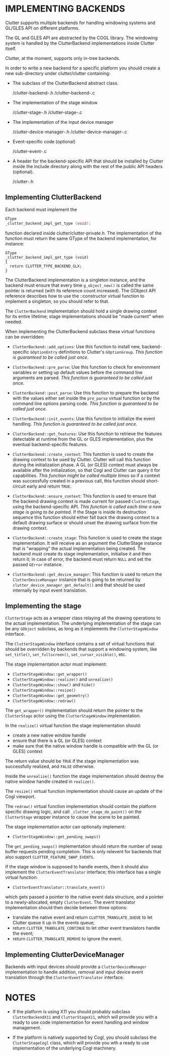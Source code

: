 IMPLEMENTING BACKENDS
===============================================================================

Clutter supports multiple backends for handling windowing systems and
GL/GLES API on different platforms.

The GL and GLES API are abstracted by the COGL library. The windowing
system is handled by the ClutterBackend implementations inside Clutter
itself.

Clutter, at the moment, supports only in-tree backends.

In order to write a new backend for a specific platform you should
create a new sub-directory under clutter/clutter containing:

  - The subclass of the ClutterBackend abstract class.

    <backend>/clutter-backend-<backend>.h
    <backend>/clutter-backend-<backend>.c

  - The implementation of the stage window

    <backend>/clutter-stage-<backend>.h
    <backend>/clutter-stage-<backend>.c

  - The implementation of the input device manager

    <backend>/clutter-device-manager-<backend>.h
    <backend>/clutter-device-manager-<backend>.c

  - Event-specific code (optional)

    <backend>/clutter-event-<backend>.c

  - A header for the backend-specific API that should be installed
    by Clutter inside the include directory along with the rest of
    the public API headers (optional).

    <backend>/clutter-<backend>.h

Implementing ClutterBackend
-------------------------------------------------------------------------------

Each backend must implement the

```cpp
GType
_clutter_backend_impl_get_type (void);
```

function declared inside clutter/clutter-private.h. The implementation
of the function must return the same GType of the backend implementation,
for instance:

```
GType
_clutter_backend_impl_get_type (void)
{
  return CLUTTER_TYPE_BACKEND_GLX;
}
```

The ClutterBackend implementation is a singleton instance, and the
backend must ensure that every time `g_object_new()` is called the same
pointer is returned (with its reference count increased). The GObject
API reference describes how to use the ::constructor virtual function
to implement a singleton, so you should refer to that.

The `ClutterBackend` implementation should hold a single drawing context
for its entire lifetime; stage implementations should be "made current"
when needed.

When implementing the ClutterBackend subclass these virtual functions
can be overridden:

  - `ClutterBackend::add_options`: Use this function to install new,
  backend-specific `GOptionEntry` definitions to Clutter's `GOptionGroup`.
  *This function is guaranteed to be called just once*.

  - `ClutterBackend::pre_parse`: Use this function to check for environment
  variables or setting up default values before the command line arguments
  are parsed. *This function is guaranteed to be called just once*.

  - `ClutterBackend::post_parse`: Use this function to prepare the backend
  with the values either set inside the `pre_parse` virtual function or by
  the command line options parsing code. *This function is guaranteed to be
  called just once*.

  - `ClutterBackend::init_events`: Use this function to initialize the event
  handling. *This function is guaranteed to be called just once*.

  - `ClutterBackend::get_features`: Use this function to retrieve the features
  detectable at runtime from the GL or GLES implementation, plus the eventual
  backend-specific features.

  - `ClutterBackend::create_context`: This function is used to create the
  drawing context to be used by Clutter. Clutter will call this function
  during the initialization phase. A GL (or GLES) context must always be
  available after the initialization, so that Cogl and Clutter can query it
  for capabilities. *This function might be called multiple times* so if a
  context was successfully created in a previous call, this function should
  short-circuit early and return `TRUE`.

  - `ClutterBackend::ensure_context`: This function is used to ensure that
  the backend drawing context is made current for passed `ClutterStage`,
  using the backend-specific API. *This function is called each time a new
  stage is going to be painted*. If the Stage is inside its destruction
  sequence this function should either fall back the drawing context to a
  default drawing surface or should unset the drawing surface from the
  drawing context.

  - `ClutterBackend::create_stage`: This function is used to create the
  stage implementation. It will receive as an argument the ClutterStage
  instance that is "wrapping" the actual implementation being created.
  The backend must create its stage implementation, initialise it and
  then return it; in case of error, the backend must return `NULL` and
  set the passed `GError` instance.

  - `ClutterBackend::get_device_manager`: This function is used to return
  the `ClutterDeviceManager` instance that is going to be returned by
  `clutter_device_manager_get_default()` and that should be used internally
  by input event translation.

Implementing the stage
-------------------------------------------------------------------------------

`ClutterStage` acts as a wrapper class relaying all the drawing operations
to the actual implementation. The underlying implementation of the stage can
be any `GObject` subclass, as long as it implements the `ClutterStageWindow`
interface.

The `ClutterStageWindow` interface contains a set of virtual functions that
should be overridden by backends that support a windowing system, like
`set_title()`, `set_fullscreen()`, `set_cursor_visible()`, etc.

The stage implementation actor must implement:

  - `ClutterStageWindow::get_wrapper()`
  - `ClutterStageWindow::realize()` and `unrealize()`
  - `ClutterStageWindow::show()` and `hide()`
  - `ClutterStageWindow::resize()`
  - `ClutterStageWindow::get_geometry()`
  - `ClutterStageWindow::redraw()`

The `get_wrapper()` implementation should return the pointer to the
`ClutterStage` actor using the `ClutterStageWindow` implementation.

In the `realize()` virtual function the stage implementation should:

  - create a new native window handle
  - ensure that there is a GL (or GLES) context
  - make sure that the native window handle is compatible with
    the GL (or GLES) context

The return value should be `TRUE` if the stage implementation was
successfully realized, and `FALSE` otherwise.

Inside the `unrealize()` function the stage implementation should destroy
the native window handle created in `realize()`.

The `resize()` virtual function implementation should cause an update
of the Cogl viewport.

The `redraw()` virtual function implementation should contain the platform
specific drawing logic, and call `_clutter_stage_do_paint()` on the
`ClutterStage` wrapper instance to cause the scene to be painted.

The stage implementation actor can optionally implement:

  - `ClutterStageWindow::get_pending_swaps()`

The `get_pending_swaps()` implementation should return the number of swap
buffer requests pending completion. This is only relevent for backends
that also support `CLUTTER_FEATURE_SWAP_EVENTS`.

If the stage window is supposed to handle events, then it should also implement
the `ClutterEventTranslator` interface; this interface has a single virtual
function:

  - `ClutterEventTranslator::translate_event()`

which gets passed a pointer to the native event data structure, and a
pointer to a newly-allocated, empty `ClutterEvent`. The event translator
implementation should then decide between three options:

  - translate the native event and return `CLUTTER_TRANSLATE_QUEUE` to
    let Clutter queue it up in the events queue;
  - return `CLUTTER_TRANSLATE_CONTINUE` to let other event translators handle
    the event;
  - return `CLUTTER_TRANSLATE_REMOVE` to ignore the event.

Implementing ClutterDeviceManager
-------------------------------------------------------------------------------

Backends with input devices should provide a `ClutterDeviceManager`
implementation to handle addition, removal and input device event translation
through the `ClutterEventTranslator` interface.

NOTES
===============================================================================

 - If the platform is using X11 you should probably subclass `ClutterBackendX11`
 and `ClutterStageX11`, which will provide you with a ready to use code
 implementation for event handling and window management.

 - If the platform is natively supported by Cogl, you should subclass the
 `ClutterStageCogl` class, which will provide you wth a ready to use
 implementation of the underlying Cogl machinery.
